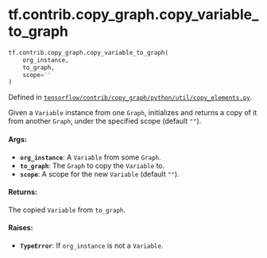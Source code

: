 <div itemscope itemtype="http://developers.google.com/ReferenceObject">
<meta itemprop="name" content="tf.contrib.copy_graph.copy_variable_to_graph" />
<meta itemprop="path" content="Stable" />
</div>

# tf.contrib.copy_graph.copy_variable_to_graph

``` python
tf.contrib.copy_graph.copy_variable_to_graph(
    org_instance,
    to_graph,
    scope=''
)
```



Defined in [`tensorflow/contrib/copy_graph/python/util/copy_elements.py`](https://www.tensorflow.org/code/tensorflow/contrib/copy_graph/python/util/copy_elements.py).

Given a `Variable` instance from one `Graph`, initializes and returns
a copy of it from another `Graph`, under the specified scope
(default `""`).

#### Args:

* <b>`org_instance`</b>: A `Variable` from some `Graph`.
* <b>`to_graph`</b>: The `Graph` to copy the `Variable` to.
* <b>`scope`</b>: A scope for the new `Variable` (default `""`).


#### Returns:

The copied `Variable` from `to_graph`.


#### Raises:

* <b>`TypeError`</b>: If `org_instance` is not a `Variable`.